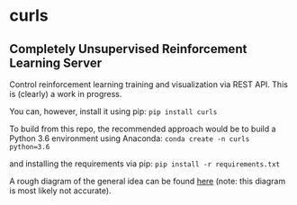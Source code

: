 # curls
## Completely Unsupervised Reinforcement Learning Server

Control reinforcement learning training and visualization via REST API.  This is (clearly) a work in progress.

You can, however, install it using pip:
`pip install curls`

To build from this repo, the recommended approach would be to build a Python 3.6 environment using Anaconda:
`conda create -n curls python=3.6`

and installing the requirements via pip:
`pip install -r requirements.txt`



A rough diagram of the general idea can be found <a href="/curls/framework/architecture.pdf"> here</a> (note: this diagram is most likely not accurate).
